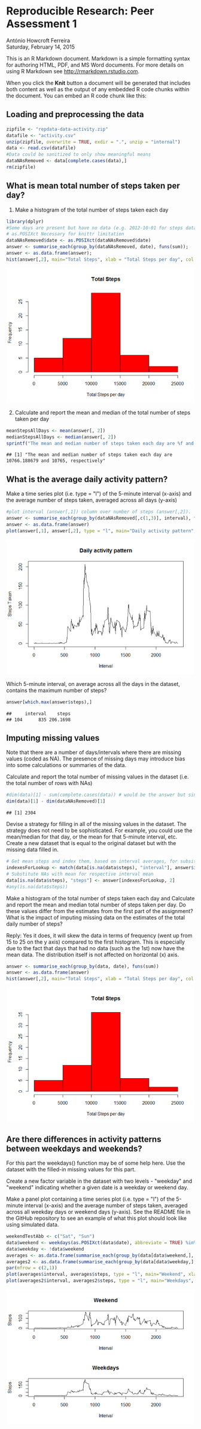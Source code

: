 # Reproducible Research: Peer Assessment 1
António Howcroft Ferreira  
Saturday, February 14, 2015  

This is an R Markdown document. Markdown is a simple formatting syntax for authoring HTML, PDF, and MS Word documents. For more details on using R Markdown see <http://rmarkdown.rstudio.com>.

When you click the **Knit** button a document will be generated that includes both content as well as the output of any embedded R code chunks within the document. You can embed an R code chunk like this:



## Loading and preprocessing the data

<!--- 
setwd("C:/Users/ahf/Desktop/lectures_etc/coursera/jhopkins/represearch/assignment1/RepData_PeerAssessment1")
-->

```r
zipfile <- "repdata-data-activity.zip"
datafile <- "activity.csv"
unzip(zipfile, overwrite = TRUE, exdir = ".", unzip = "internal")
data <- read.csv(datafile)
#Data could be sanitized to only show meaningful means
dataNAsRemoved <- data[complete.cases(data),]
rm(zipfile)
```




## What is mean total number of steps taken per day?
1. Make a histogram of the total number of steps taken each day

```r
library(dplyr)
#Some days are present but have no data (e.g. 2012-10-01 for steps data)
# as.POSIXct Necessary for knittr limitation
dataNAsRemoved$date <- as.POSIXct(dataNAsRemoved$date)
answer <- summarise_each(group_by(dataNAsRemoved, date), funs(sum));
answer <- as.data.frame(answer);
hist(answer[,2], main="Total Steps", xlab = "Total Steps per day", col = "red")
```

![](PA1_template_files/figure-html/first_question-1.png) 

2. Calculate and report the mean and median of the total number of steps taken per day


```r
meanStepsAllDays <- mean(answer[, 2])
medianStepsAllDays <- median(answer[, 2])
sprintf("The mean and median number of steps taken each day are %f and %d, respectively", meanStepsAllDays, medianStepsAllDays)
```

```
## [1] "The mean and median number of steps taken each day are 10766.188679 and 10765, respectively"
```

## What is the average daily activity pattern?

Make a time series plot (i.e. type = "l") of the 5-minute interval (x-axis) and the average number of steps taken, averaged across all days (y-axis)


```r
#plot interval (answer[,1]) column over number of steps (answer[,2]).
answer <- summarise_each(group_by(dataNAsRemoved[,c(1,3)], interval), funs(mean))
answer <- as.data.frame(answer)
plot(answer[,1], answer[,2], type = "l", main="Daily activity pattern", xlab="Interval", ylab="Steps Taken")
```

![](PA1_template_files/figure-html/second_question-1.png) 

Which 5-minute interval, on average across all the days in the dataset, contains the maximum number of steps?


```r
answer[which.max(answer$steps),]
```

```
##     interval    steps
## 104      835 206.1698
```


## Imputing missing values
Note that there are a number of days/intervals where there are missing values (coded as NA). The presence of missing days may introduce bias into some calculations or summaries of the data.

Calculate and report the total number of missing values in the dataset (i.e. the total number of rows with NAs)

```r
#dim(data)[1] - sum(complete.cases(data)) # would be the answer but since we've already have the length of data with NAsRemoved lets use that instead
dim(data)[1] - dim(dataNAsRemoved)[1]
```

```
## [1] 2304
```


Devise a strategy for filling in all of the missing values in the dataset. The strategy does not need to be sophisticated. For example, you could use the mean/median for that day, or the mean for that 5-minute interval, etc.
Create a new dataset that is equal to the original dataset but with the missing data filled in.



```r
# Get mean steps and index them, based on interval averages, for subsitution in dataset
indexesForLookup <- match(data[is.na(data$steps), "interval"], answer$interval)
# Substitute NAs with mean for respective interval mean
data[is.na(data$steps), "steps"] <- answer[indexesForLookup, 2]
#any(is.na(data$steps))
```

Make a histogram of the total number of steps taken each day and Calculate and report the mean and median total number of steps taken per day. Do these values differ from the estimates from the first part of the assignment? What is the impact of imputing missing data on the estimates of the total daily number of steps?

Reply: Yes it does, it will skew the data in terms of frequency (went up from 15 to 25 on the y axis) compared to the first histogram. This is especially due to the fact that days that had no data (such as the 1st) now have the mean data. The distribution itself is not affected on horizontal (x) axis.


```r
answer <- summarise_each(group_by(data, date), funs(sum))
answer <- as.data.frame(answer)
hist(answer[,2], main="Total Steps", xlab = "Total Steps per day", col = "red")
```

![](PA1_template_files/figure-html/third_question_histogram-1.png) 

## Are there differences in activity patterns between weekdays and weekends?
For this part the weekdays() function may be of some help here. Use the dataset with the filled-in missing values for this part.

Create a new factor variable in the dataset with two levels - "weekday" and "weekend" indicating whether a given date is a weekday or weekend day.

Make a panel plot containing a time series plot (i.e. type = "l") of the 5-minute interval (x-axis) and the average number of steps taken, averaged across all weekday days or weekend days (y-axis). See the README file in the GitHub repository to see an example of what this plot should look like using simulated data.



```r
weekendTestAbb <- c("Sat", "Sun")
data$weekend <- weekdays(as.POSIXct(data$date), abbreviate = TRUE) %in% weekendTestAbb
data$weekday <- !data$weekend
averages <- as.data.frame(summarise_each(group_by(data[data$weekend,], interval), funs(mean)))
averages2 <- as.data.frame(summarise_each(group_by(data[data$weekday,], interval), funs(mean)))
par(mfrow = c(2,1))
plot(averages$interval, averages$steps, type = "l", main="Weekend", xlab="Interval", ylab="Steps")
plot(averages2$interval, averages2$steps, type = "l", main="Weekdays", xlab="Interval", ylab="Steps")
```

![](PA1_template_files/figure-html/fourth_question-1.png) 




<!---
Clean up Routines.
This is the only part where the assignment rule of echo=true is broken. Please forgive me ;)
-->


